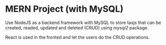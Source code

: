# MERN Project (with MySQL)

Use NodeJS as a backend framework with MySQL to store tasjs that can be created, readed, updated and deleted (CRUD) using *mysql2* package.

React is used in the fronted and let the users do the CRUD operations.





